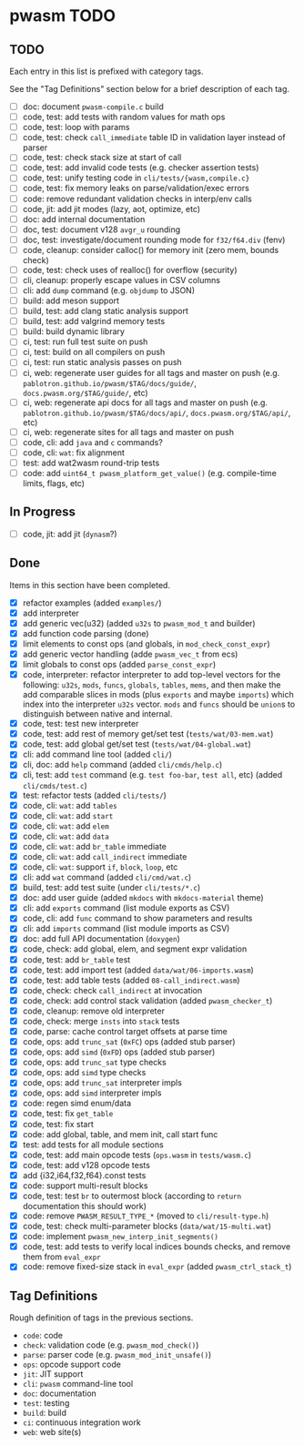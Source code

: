 # pwasm TODO

## TODO

Each entry in this list is prefixed with category tags.

See the "Tag Definitions" section below for a brief description of each
tag.

* [ ] doc: document `pwasm-compile.c` build
* [ ] code, test: add tests with random values for math ops
* [ ] code, test: loop with params
* [ ] code, test: check `call_immediate` table ID in validation layer
      instead of parser
* [ ] code, test: check stack size at start of call
* [ ] code, test: add invalid code tests (e.g. checker assertion tests)
* [ ] code, test: unify testing code in `cli/tests/{wasm,compile.c}`
* [ ] code, test: fix memory leaks on parse/validation/exec errors
* [ ] code: remove redundant validation checks in interp/env calls
* [ ] code, jit: add jit modes (lazy, aot, optimize, etc)
* [ ] doc: add internal documentation
* [ ] doc, test: document v128 `avgr_u` rounding
* [ ] doc, test: investigate/document rounding mode for `f32/f64.div` (fenv)
* [ ] code, cleanup: consider calloc() for memory init (zero mem, bounds check)
* [ ] code, test: check uses of realloc() for overflow (security)
* [ ] cli, cleanup: properly escape values in CSV columns
* [ ] cli: add `dump` command (e.g. `objdump` to JSON)
* [ ] build: add meson support
* [ ] build, test: add clang static analysis support
* [ ] build, test: add valgrind memory tests
* [ ] build: build dynamic library
* [ ] ci, test: run full test suite on push
* [ ] ci, test: build on all compilers on push
* [ ] ci, test: run static analysis passes on push
* [ ] ci, web: regenerate user guides for all tags and master on push (e.g. `pablotron.github.io/pwasm/$TAG/docs/guide/`, `docs.pwasm.org/$TAG/guide/`, etc)
* [ ] ci, web: regenerate api docs for all tags and master on push (e.g. `pablotron.github.io/pwasm/$TAG/docs/api/`, `docs.pwasm.org/$TAG/api/`, etc)
* [ ] ci, web: regenerate sites for all tags and master on push
* [ ] code, cli: add `java` and `c` commands?
* [ ] code, cli: `wat`: fix alignment
* [ ] test: add wat2wasm round-trip tests
* [ ] code: add `uint64_t pwasm_platform_get_value()` (e.g. compile-time limits, flags, etc)

## In Progress
* [ ] code, jit: add jit (`dynasm`?)

## Done

Items in this section have been completed.

* [x] refactor examples (added `examples/`)
* [x] add interpreter
* [x] add generic vec(u32) (added `u32s` to `pwasm_mod_t` and builder)
* [x] add function code parsing (done)
* [x] limit elements to const ops (and globals, in `mod_check_const_expr`)
* [x] add generic vector handling (adde `pwasm_vec_t` from ecs)
* [x] limit globals to const ops (added `parse_const_expr`)
* [x] code, interpreter: refactor interpreter to add top-level vectors
  for the following: `u32s`, `mods`, `funcs`, `globals`, `tables`,
  `mems`, and then make the add comparable slices in mods (plus
  `exports` and maybe `imports`) which index into the interpreter
  `u32s` vector.  `mods` and `funcs` should be `union`s to distinguish
  between native and internal.
* [x] code, test: test new interpreter
* [x] code, test: add rest of memory get/set test (`tests/wat/03-mem.wat`)
* [x] code, test: add global get/set test (`tests/wat/04-global.wat`)
* [x] cli: add command line tool (added `cli/`)
* [x] cli, doc: add `help` command (added `cli/cmds/help.c`)
* [x] cli, test: add `test` command (e.g. `test foo-bar`, `test all`,
  etc) (added `cli/cmds/test.c`)
* [x] test: refactor tests (added `cli/tests/`)
* [x] code, cli: `wat`: add `tables`
* [x] code, cli: `wat`: add `start`
* [x] code, cli: `wat`: add `elem`
* [x] code, cli: `wat`: add `data`
* [x] code, cli: `wat`: add `br_table` immediate
* [x] code, cli: `wat`: add `call_indirect` immediate
* [x] code, cli: `wat`: support `if`, `block`, `loop`, etc
* [x] cli: add `wat` command (added `cli/cmd/wat.c`)
* [x] build, test: add test suite (under `cli/tests/*.c`)
* [x] doc: add user guide (added `mkdocs` with `mkdocs-material` theme)
* [x] cli: add `exports` command (list module exports as CSV)
* [x] code, cli: add `func` command to show parameters and results
* [x] cli: add `imports` command (list module imports as CSV)
* [x] doc: add full API documentation (`doxygen`)
* [x] code, check: add global, elem, and segment expr validation
* [x] code, test: add `br_table` test
* [x] code, test: add import test (added `data/wat/06-imports.wasm`)
* [x] code, test: add table tests (added `08-call_indirect.wasm`)
* [x] code, check: check `call_indirect` at invocation
* [x] code, check: add control stack validation (added `pwasm_checker_t`)
* [x] code, cleanup: remove old interpreter
* [x] code, check: merge `insts` into  `stack` tests
* [x] code, parse: cache control target offsets at parse time
* [x] code, ops: add `trunc_sat` (`0xFC`) ops (added stub parser)
* [x] code, ops: add `simd` (`0xFD`) ops (added stub parser)
* [x] code, ops: add `trunc_sat` type checks
* [x] code, ops: add `simd` type checks
* [x] code, ops: add `trunc_sat` interpreter impls
* [x] code, ops: add `simd` interpreter impls
* [x] code: regen simd enum/data
* [x] code, test: fix `get_table`
* [x] code, test: fix start
* [x] code: add global, table, and mem init, call start func
* [x] test: add tests for all module sections
* [x] code, test: add main opcode tests (`ops.wasm` in `tests/wasm.c`)
* [x] code, test: add v128 opcode tests
* [x] add {i32,i64,f32,f64}.const tests
* [x] code: support multi-result blocks
* [x] code, test: test `br` to outermost block (according to `return` documentation this should work)
* [x] code: remove `PWASM_RESULT_TYPE_*` (moved to `cli/result-type.h`)
* [x] code, test: check multi-parameter blocks (`data/wat/15-multi.wat`)
* [x] code: implement `pwasm_new_interp_init_segments()`
* [x] code, test: add tests to verify local indices bounds checks, and
      remove them from `eval_expr`
* [x] code: remove fixed-size stack in `eval_expr` (added
  `pwasm_ctrl_stack_t`)

## Tag Definitions

Rough definition of tags in the previous sections.

* `code`: code
* `check`: validation code (e.g. `pwasm_mod_check()`)
* `parse`: parser code (e.g. `pwasm_mod_init_unsafe()`)
* `ops`: opcode support code
* `jit`: JIT support
* `cli`: `pwasm` command-line tool
* `doc`: documentation
* `test`: testing
* `build`: build
* `ci`: continuous integration work
* `web`: web site(s)
